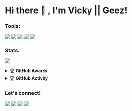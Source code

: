 # Hi there 👋 , I'm Vicky || Geez!

### Tools:
<p>
    <img src="https://img.shields.io/badge/OS-Linux-blue?&logo=Linux" />
    <img src="https://img.shields.io/badge/OS-Windows-blue?&logo=Windows" />
    <img src="https://img.shields.io/badge/IDE-Xcode-blue?&logo=xcode" />
    <img src="https://img.shields.io/badge/Text%20Editor-Visual%20Studio%20Code-blue?&logo=visual%20studio%20code&logoColor=blue" />
    <img src="https://img.shields.io/badge/Sublime%20Text-gray?&logo=Sublime-Text" />
</p>

### Stats:
<p>
    <img src="https://github-readme-stats.vercel.app/api?username=vckyou&hide=contribs,prs&show_icons=true&hide_border=true&title_color=000" />
</p>

<details>
    <summary>&#127942 <b>GitHub Awards</b></summary><br/>

![Github Trophy](https://github-profile-trophy.vercel.app/?username=vckyou)

</details>

<details>
    <summary>&#127942 <b>GitHub Activity</b></summary><br/>

![Metrics](https://metrics.lecoq.io/vckyou?template=classic&repositories.forks=true&languages=1&languages.colors=github&languages.threshold=0%25&config.timezone=Asia%2FJakarta)

</details>

### Let's connect!
<p>
    <a href="https://m.facebook.com/viicky.zlfkr1?ref=bookmarks" target="blank"><img src="https://img.shields.io/badge/Vicky Aulia Zulfikar-30302f?style=flat&logo=facebook" /></a>
    <a href="https://t.me/VckyouuBitch" target="blank"><img src="https://img.shields.io/badge/@VckyouuBitch-30302f?style=flat&logo=telegram" /></a>
    <a href="https://instagram.com/Vckyouuu" target="blank"><img src="https://img.shields.io/badge/@Vckyouuu-30302f?style=flat&logo=instagram" /></a>
    <a href="https://twitter.com/Vckyouuu" target="blank"><img src="https://img.shields.io/badge/@Vckyouuu-30302f?style=flat&logo=twitter" /></a>
</p>

